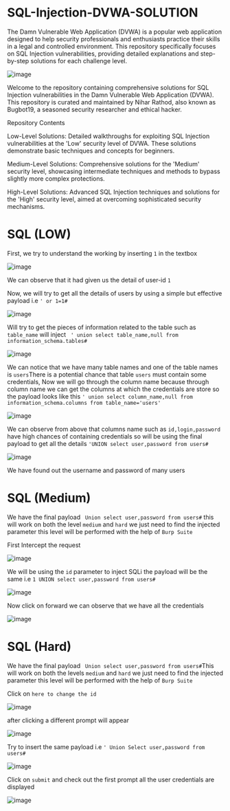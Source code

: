 # SQL-Injection-DVWA-SOLUTION
The Damn Vulnerable Web Application (DVWA) is a popular web application designed to help security professionals and enthusiasts practice their skills in a legal and controlled environment. This repository specifically focuses on SQL Injection vulnerabilities, providing detailed explanations and step-by-step solutions for each challenge level.

![image](https://github.com/kashrathod19/SQL-Injection-DVWA-SOLUTION/assets/54115061/280c20dd-f03c-4805-b139-2104a93e470a)

Welcome to the repository containing comprehensive solutions for SQL Injection vulnerabilities in the Damn Vulnerable Web Application (DVWA). This repository is curated and maintained by Nihar Rathod, also known as Bugbot19, a seasoned security researcher and ethical hacker.

Repository Contents

Low-Level Solutions: Detailed walkthroughs for exploiting SQL Injection vulnerabilities at the 'Low' security level of DVWA. These solutions demonstrate basic techniques and concepts for beginners.

Medium-Level Solutions: Comprehensive solutions for the 'Medium' security level, showcasing intermediate techniques and methods to bypass slightly more complex protections.

High-Level Solutions: Advanced SQL Injection techniques and solutions for the 'High' security level, aimed at overcoming sophisticated security mechanisms.

# SQL (LOW)

First, we try to understand the working by inserting ```1``` in the textbox

![image](https://github.com/kashrathod19/SQL-Injection-DVWA-SOLUTION/assets/54115061/f5cf6cdf-6b73-4fc3-8143-cf2cd53fd895)

We can observe that it had given us the detail of user-id ```1```

Now, we will try to get all the details of users by using a simple but effective payload i.e ```' or 1=1#```

![image](https://github.com/kashrathod19/SQL-Injection-DVWA-SOLUTION/assets/54115061/21939e1a-d841-4e1f-a21d-7d4eaf1180a3)

Will try to get the pieces of information related to the table such as ```table_name``` will inject ``` ' union select table_name,null from information_schema.tables#```

![image](https://github.com/kashrathod19/SQL-Injection-DVWA-SOLUTION/assets/54115061/8873e7af-956d-444e-b57d-639da8e436cc)

We can notice that we have many table names and one of the table names is ```users```There is a potential chance that table ```users``` must contain some credentials, Now we will go through the column name because through column name we can get the columns at which the credentials are store so the payload looks like this ```' union select column_name,null from information_schema.columns from table_name='users'```

![image](https://github.com/kashrathod19/SQL-Injection-DVWA-SOLUTION/assets/54115061/6135d1b9-4163-4c2f-9a32-9fa6acebd729)

We can observe from above that columns name such as ```id,login,password``` have high chances of containing credentials so will be using the final payload to get all the details ```'UNION select user,password from users#```

![image](https://github.com/kashrathod19/SQL-Injection-DVWA-SOLUTION/assets/54115061/b80fbf82-7fae-4b8c-b1a3-ac0ed991b28c)

We have found out the username and password of many users 

# SQL (Medium)

We have the final payload ``` Union select user,password from users#``` this will work on both the level ```medium``` and ```hard``` we just need to find the injected parameter this level will be performed with the help of ```Burp Suite```

First Intercept the request 

![image](https://github.com/kashrathod19/SQL-Injection-DVWA-SOLUTION/assets/54115061/649efa19-e910-4917-9192-303da6f1eac7)

We will be using the ```id``` parameter to inject SQLi the payload will be the same i.e ```1 UNION select user,password from users#```

![image](https://github.com/kashrathod19/SQL-Injection-DVWA-SOLUTION/assets/54115061/ef0a9b27-069b-4f5e-990b-cd765424fa2b)

Now click on forward we can observe that we have all the credentials 

![image](https://github.com/kashrathod19/SQL-Injection-DVWA-SOLUTION/assets/54115061/d9f4657a-17fe-453d-9ec2-38bc5acc1e72)

# SQL (Hard)

We have the final payload ``` Union select user,password from users#```This will work on both the levels ```medium``` and ```hard``` we just need to find the injected parameter this level will be performed with the help of ```Burp Suite```

Click on ```here to change the id```

![image](https://github.com/kashrathod19/SQL-Injection-DVWA-SOLUTION/assets/54115061/f140ec91-5604-4903-a8cf-00ca950ecb72)

after clicking a different prompt will appear 

![image](https://github.com/kashrathod19/SQL-Injection-DVWA-SOLUTION/assets/54115061/39a191f6-6ae0-421b-a91e-e2bb46d3dc3c)

Try to insert the same payload i.e ``` ' Union Select user,password from users# ```

![image](https://github.com/kashrathod19/SQL-Injection-DVWA-SOLUTION/assets/54115061/704d0d77-b194-4fa3-8c78-74c7bd8fb911)

Click on ```submit``` and check out the first prompt all the user credentials are displayed

![image](https://github.com/kashrathod19/SQL-Injection-DVWA-SOLUTION/assets/54115061/4e1209cb-0699-4b92-a450-aa077a3f174d)



